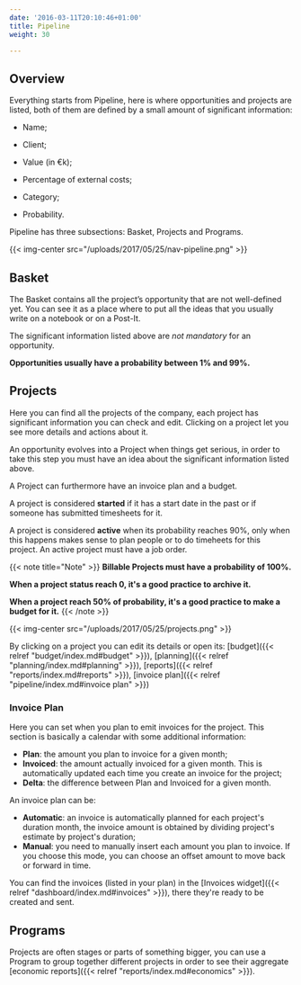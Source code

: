 ```yaml
---
date: '2016-03-11T20:10:46+01:00'
title: Pipeline
weight: 30

---
```

## Overview

Everything starts from Pipeline, here is where opportunities and projects are listed, both of them are defined by a small amount of significant information:

* Name;

* Client;

* Value (in €k);

* Percentage of external costs;

* Category;

* Probability.

Pipeline has three subsections: Basket, Projects and Programs.

{{< img-center src="/uploads/2017/05/25/nav-pipeline.png" >}}


## Basket

<div><p>The Basket contains all the project’s opportunity that are not well-defined yet. You can see it as a place where to put all the ideas that you usually write on a notebook or on a Post-It.</p><p>The significant information listed above are <i>not mandatory</i> for an opportunity.</p><p><b>Opportunities usually have a probability between 1% and 99%.</b></p></div>

## Projects

Here you can find all the projects of the company, each project has significant information you can check and edit. Clicking on a project let you see more details and actions about it.

An opportunity evolves into a Project when things get serious, in order to take this step you must have an idea about the significant information listed above.

A Project can furthermore have an invoice plan and a budget.

A project is considered **started** if it has a start date in the past or if someone has submitted timesheets for it.

A project is considered **active** when its probability reaches 90%, only when this happens makes sense to plan people or to do timeheets for this project. An active project must have a job order.  

{{< note title="Note" >}} 
**Billable Projects must have a probability of 100%.** 

**When a project status reach 0, it's a good practice to archive it.** 

**When a project reach 50% of probability, it's a good practice to make a budget for it.** 
{{< /note >}} 

{{< img-center src="/uploads/2017/05/25/projects.png" >}}

By clicking on a project you can edit its details or open its: [budget]({{< relref "budget/index.md#budget" >}}), [planning]({{< relref "planning/index.md#planning" >}}), [reports]({{< relref "reports/index.md#reports" >}}), [invoice plan]({{< relref "pipeline/index.md#invoice plan" >}})



### Invoice Plan

Here you can set when you plan to emit invoices for the project. This section is basically a calendar with some additional information:

- **Plan**: the amount you plan to invoice for a given month;
- **Invoiced**: the amount actually invoiced for a given month. This is automatically updated each time you create an invoice for the project;
- **Delta**: the difference between Plan and Invoiced for a given month.

An invoice plan can be:

- **Automatic**: an invoice is automatically planned for each project's duration month, the invoice amount is obtained by dividing project's estimate by project's duration;
- **Manual**: you need to manually insert each amount you plan to invoice. If you choose this mode, you can choose an offset amount to move back or forward in time.

You can find the invoices (listed in your plan) in the [Invoices widget]({{< relref "dashboard/index.md#invoices" >}}), there they're ready to be created and sent.

## Programs

Projects are often stages or parts of something bigger, you can use a Program to group together different projects in order to see their aggregate [economic reports]({{< relref "reports/index.md#economics" >}}).